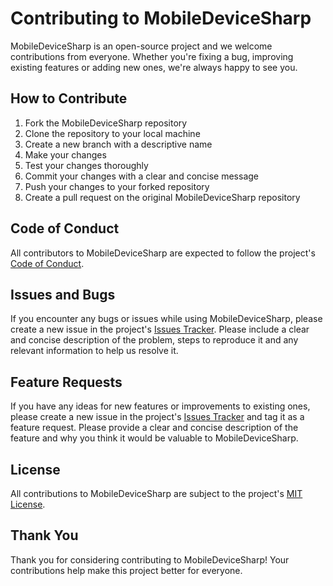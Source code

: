 # Contributing to MobileDeviceSharp

MobileDeviceSharp is an open-source project and we welcome contributions from everyone. Whether you're fixing a bug, improving existing features or adding new ones, we're always happy to see you.

## How to Contribute

1. Fork the MobileDeviceSharp repository
2. Clone the repository to your local machine
3. Create a new branch with a descriptive name
4. Make your changes
5. Test your changes thoroughly
6. Commit your changes with a clear and concise message
7. Push your changes to your forked repository
8. Create a pull request on the original MobileDeviceSharp repository

## Code of Conduct

All contributors to MobileDeviceSharp are expected to follow the project's [Code of Conduct](CODE_OF_CONDUCT.md).

## Issues and Bugs

If you encounter any bugs or issues while using MobileDeviceSharp, please create a new issue in the project's [Issues Tracker](https://github.com/mveril/MobileDeviceSharp/issues). Please include a clear and concise description of the problem, steps to reproduce it and any relevant information to help us resolve it.

## Feature Requests

If you have any ideas for new features or improvements to existing ones, please create a new issue in the project's [Issues Tracker](https://github.com/mveril/MobileDeviceSharp/issues) and tag it as a feature request. Please provide a clear and concise description of the feature and why you think it would be valuable to MobileDeviceSharp.

## License

All contributions to MobileDeviceSharp are subject to the project's [MIT License](LICENSE).

## Thank You

Thank you for considering contributing to MobileDeviceSharp! Your contributions help make this project better for everyone.
